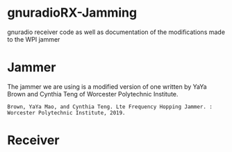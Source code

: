 # gnuradioRX-Jamming

gnuradio receiver code as well as documentation of the modifications made to the WPI jammer

# Jammer

The jammer we are using is a modified version of one written by YaYa Brown and Cynthia Teng of Worcester Polytechnic Institute. 


`Brown, YaYa Mao, and Cynthia Teng. Lte Frequency Hopping Jammer. : Worcester Polytechnic Institute, 2019.`



# Receiver

